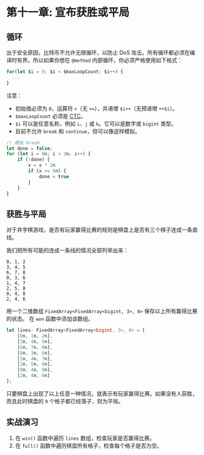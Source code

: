 # 第十一章: 宣布获胜或平局

## 循环

出于安全原因，比特币不允许无限循环，以防止 DoS 攻击。所有循环都必须在编译时有界。所以如果你想在 `@method` 内部循环，你必须严格使用如下格式：

```ts
for(let $i = 0; $i < $maxLoopCount; $i++) {
  ...
}
```

注意：

- 初始值必须为 `0`，运算符 `<`（无 `<=`），并递增 `$i++`（无预递增 `++$i`）。
- `$maxLoopCount` 必须是 [CTC](https://scrypt.io/scrypt-ts/getting-started/how-to-write-a-contract#compile-time-constant)。
- `$i` 可以是任意名称，例如 `i`、`j` 或 `k`。它可以是数字或 `bigint` 类型。
- 目前不允许 `break` 和 `continue`，但可以像这样模拟。

```ts
// 模拟 break
let done = false;
for (let i = 0n; i < 3n; i++) {
    if (!done) {
        x = x * 2n
        if (x >= 8n) {
            done = true
        }
    }
}
```


## 获胜与平局

对于井字棋游戏，是否有玩家赢得比赛的规则是棋盘上是否有三个棋子连成一条直线。

我们把所有可能的连成一条线的情况全部列举出来：

```
0, 1, 2
3, 4, 5
6, 7, 8
0, 3, 6
1, 4, 7
2, 5, 8
0, 4, 8
2, 4, 6
```

用一个二维数组 `FixedArray<FixedArray<bigint, 3>, 8>` 保存以上所有赢得比赛的状态。 在 `won` 函数中添加该数组。

```ts
let lines: FixedArray<FixedArray<bigint, 3>, 8> = [
    [0n, 1n, 2n],
    [3n, 4n, 5n],
    [6n, 7n, 8n],
    [0n, 3n, 6n],
    [1n, 4n, 7n],
    [2n, 5n, 8n],
    [0n, 4n, 8n],
    [2n, 4n, 6n]
];
```

只要棋盘上出现了以上任意一种情况，就表示有玩家赢得比赛。如果没有人获胜，而且此时棋盘的 `9` 个格子都已经落子，则为平局。



## 实战演习

1. 在 `win()` 函数中遍历 `lines` 数组，检查玩家是否赢得比赛。
2. 在 `full()` 函数中遍历棋盘所有格子，检查每个格子是否为空。

